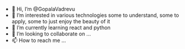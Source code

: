 - 👋 Hi, I’m @GopalaVadrevu
- 👀 I’m interested in various technologies some to understand, some to apply, some to just enjoy the beauty of it
- 🌱 I’m currently learning react and python
- 💞️ I’m looking to collaborate on ...
- 📫 How to reach me ...

<!---
GopalaVadrevu/GopalaVadrevu is a ✨ special ✨ repository because its `README.md` (this file) appears on your GitHub profile.
You can click the Preview link to take a look at your changes.
--->
